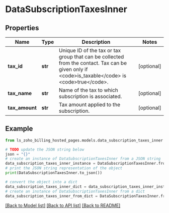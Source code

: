 # DataSubscriptionTaxesInner


## Properties

Name | Type | Description | Notes
------------ | ------------- | ------------- | -------------
**tax_id** | **str** | Unique ID of the tax or tax group that can be collected from the contact. Tax can be given only if &lt;code&gt;is_taxable&lt;/code&gt; is &lt;code&gt;true&lt;/code&gt;. | [optional] 
**tax_name** | **str** | Name of the tax to which subscription is associated. | [optional] 
**tax_amount** | **str** | Tax amount applied to the subscription. | [optional] 

## Example

```python
from ls_zoho_billing_hosted_pages.models.data_subscription_taxes_inner import DataSubscriptionTaxesInner

# TODO update the JSON string below
json = "{}"
# create an instance of DataSubscriptionTaxesInner from a JSON string
data_subscription_taxes_inner_instance = DataSubscriptionTaxesInner.from_json(json)
# print the JSON string representation of the object
print(DataSubscriptionTaxesInner.to_json())

# convert the object into a dict
data_subscription_taxes_inner_dict = data_subscription_taxes_inner_instance.to_dict()
# create an instance of DataSubscriptionTaxesInner from a dict
data_subscription_taxes_inner_from_dict = DataSubscriptionTaxesInner.from_dict(data_subscription_taxes_inner_dict)
```
[[Back to Model list]](../README.md#documentation-for-models) [[Back to API list]](../README.md#documentation-for-api-endpoints) [[Back to README]](../README.md)


